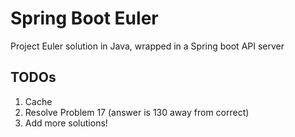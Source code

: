 # Spring Boot Euler
Project Euler solution in Java, wrapped in a Spring boot API server

## TODOs

1. Cache
2. Resolve Problem 17 (answer is 130 away from correct)
3. Add more solutions!